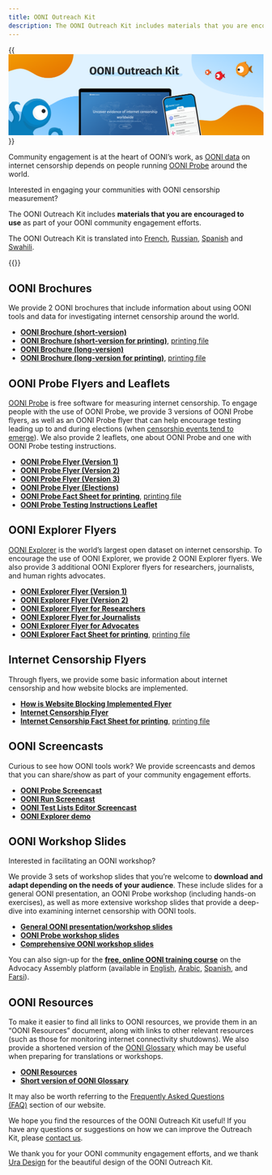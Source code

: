 ```yaml
---
title: OONI Outreach Kit
description: The OONI Outreach Kit includes materials that you are encouraged to use as part of your OONI community engagement efforts.
---
```


{{<img src="images/image1.png" title="OONI Outreach Kit" alt="OONI Outreach Kit">}}

Community engagement is at the heart of OONI’s work, as [OONI data](https://ooni.org/data/) on internet censorship depends on people running [OONI Probe](https://ooni.org/install/) around the world.

Interested in engaging your communities with OONI censorship measurement?

The OONI Outreach Kit includes **materials that you are encouraged to use** as part of your OONI community engagement efforts.

The OONI Outreach Kit is translated into [French](https://ooni.org/fr/support/ooni-outreach-kit/), [Russian](https://ooni.org/ru/support/ooni-outreach-kit/), [Spanish](https://ooni.org/es/support/ooni-outreach-kit/) and [Swahili](https://ooni.org/sw/support/ooni-outreach-kit/).

{{<table-of-contents>}}

## OONI Brochures

We provide 2 OONI brochures that include information about using OONI tools and data for investigating internet censorship around the world.

* **[OONI Brochure (short-version)](<./files/OONI Short Brochure.pdf>)**
* **[OONI Brochure (short-version for printing)](<./files/OONI Short Brochure for printing.pdf>)**, [printing file](<./files/Short Brochure A4 2F.indd>)
* **[OONI Brochure (long-version)](<./files/OONI Long Brochure.pdf>)**
* **[OONI Brochure (long-version for printing)](<./files/OONI Long Brochure for printing.pdf>)**,  [printing file](<./files/Long Brochure A5 booklet.indd>)

## OONI Probe Flyers and Leaflets

[OONI Probe](https://ooni.org/install/) is free software for measuring internet censorship. To engage people with the use of OONI Probe, we provide 3 versions of OONI Probe flyers, as well as an OONI Probe flyer that can help encourage testing leading up to and during elections (when [censorship events tend to emerge](https://ooni.org/documents/2022-ooni-submission-ohchr-report-internet-shutdowns.pdf)). We also provide 2 leaflets, one about OONI Probe and one with OONI Probe testing instructions.

* **[OONI Probe Flyer (Version 1)](<./files/OONI Probe OP 1 (Interactive).pdf>)**
* **[OONI Probe Flyer (Version 2)](<./files/OONI Probe OP 2 (Interactive).pdf>)**
* **[OONI Probe Flyer (Version 3)](<./files/OONI Probe OP 3 (Interactive).pdf>)**
* **[OONI Probe Flyer (Elections)](<./files/OONI Probe Fact Sheet for Elections (Interactive).pdf>)**
* **[OONI Probe Fact Sheet for printing](<./files/OONI Probe Fact Sheet for printing.pdf>)**, [printing file](<./files/OONI Probe Fact Sheet A5 back and front.indd>)
* **[OONI Probe Testing Instructions Leaflet](<./files/OONI Probe testing instructions (Interactive).pdf>)**

## OONI Explorer Flyers

[OONI Explorer](https://explorer.ooni.org/) is the world’s largest open dataset on internet censorship. To encourage the use of OONI Explorer, we provide 2 OONI Explorer flyers. We also provide 3 additional OONI Explorer flyers for researchers, journalists, and human rights advocates.

* **[OONI Explorer Flyer (Version 1)](<./files/OONI Explorer Fact Sheet Version 1 (Interactive).pdf>)**
* **[OONI Explorer Flyer (Version 2)](<./files/OONI Explorer Fact Sheet Version 2 (Interactive).pdf>)**
* **[OONI Explorer Flyer for Researchers](<./files/OONI Explorer for Researchers (Interactive).pdf>)**
* **[OONI Explorer Flyer for Journalists ](<./files/OONI Explorer for Journalists (Interactive).pdf>)**
* **[OONI Explorer Flyer for Advocates](<./files/OONI Explorer for Human Rights Advocates (Interactive).pdf>)**
* **[OONI Explorer Fact Sheet for printing](<./files/OONI Explorer Fact Sheet for printing.pdf>)**, [printing file](<./files/OONI Explorer Fact Sheet A5 back and front.indd>)

## Internet Censorship Flyers


Through flyers, we provide some basic information about internet censorship and how website blocks are implemented.

* **[How is Website Blocking Implemented Flyer](<./files/How is Website Blocking Implemented (Interactive).pdf>)**
* **[Internet Censorship Flyer](<./files/Internet Censorship Fact Sheet (Interactive).pdf>)**
* **[Internet Censorship Fact Sheet for printing](<./files/Internet Censorship Fact Sheet for printing.pdf>)**, [printing file](<./files/Internet Censorship Fact Sheet A4 2F.indd>)

## OONI Screencasts


Curious to see how OONI tools work? We provide screencasts and demos that you can share/show as part of your community engagement efforts.

*   **[OONI Probe Screencast](https://www.youtube.com/watch?v=tLDVpyHFsW0)**
*   **[OONI Run Screencast](https://www.youtube.com/watch?v=OGRN7ve6cIA)**
*   **[OONI Test Lists Editor Screencast](https://www.youtube.com/watch?v=6i2OVHUQEpE)**
*   **[OONI Explorer demo](https://www.youtube.com/watch?v=6Rce-xshLac)**

## OONI Workshop Slides

Interested in facilitating an OONI workshop?

We provide 3 sets of workshop slides that you’re welcome to **download and adapt depending on the needs of your audience**. These include slides for a general OONI presentation, an OONI Probe workshop (including hands-on exercises), as well as more extensive workshop slides that provide a deep-dive into examining internet censorship with OONI tools.

*   **[General OONI presentation/workshop slides](https://docs.google.com/presentation/d/1-xb2YYoSonVCEjxYbgKidOzPdO5Rxjz5F96tXom8LMA)**
*   **[OONI Probe workshop slides](https://docs.google.com/presentation/d/1_coqdWXNRuSEBp1vnDJl7T1e2Gnz2RrYy71TGuNuWmg)**
*   **[Comprehensive OONI workshop slides](https://docs.google.com/presentation/d/1FAZI3Z0DuNxbeGi-dYq6bTXvhZkFWsyKGFzJEtcruBs/)**

You can also sign-up for the **[free, online OONI training course](https://advocacyassembly.org/en/courses/63/#/chapter/1/lesson/1)** on the Advocacy Assembly platform (available in [English](https://advocacyassembly.org/en/courses/63/#/chapter/1/lesson/1), [Arabic](https://advocacyassembly.org/ar/courses/63/#/chapter/1/lesson/1), [Spanish](https://advocacyassembly.org/es/courses/63/#/chapter/1/lesson/1), and [Farsi](https://advocacyassembly.org/fa/courses/63/#/chapter/1/lesson/1)).

## OONI Resources

To make it easier to find all links to OONI resources, we provide them in an “OONI Resources” document, along with links to other relevant resources (such as those for monitoring internet connectivity shutdowns). We also provide a shortened version of the [OONI Glossary](https://ooni.org/support/glossary) which may be useful when preparing for translations or workshops.

*   **[OONI Resources](<./files/OONI Resources.pdf>)**
*   **[Short version of OONI Glossary](<./files/OONI Glossary.pdf>)**

It may also be worth referring to the [Frequently Asked Questions (FAQ)](https://ooni.org/support/faq/) section of our website.

We hope you find the resources of the OONI Outreach Kit useful! If you have any questions or suggestions on how we can improve the Outreach Kit, please [contact us](https://ooni.org/about/#contact).

We thank you for your OONI community engagement efforts, and we thank [Ura Design](https://ura.design/) for the beautiful design of the OONI Outreach Kit.
